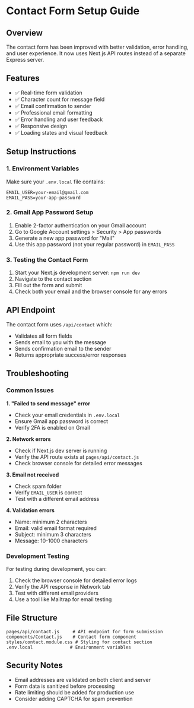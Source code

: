 # Contact Form Setup Guide

## Overview

The contact form has been improved with better validation, error handling, and user experience. It now uses Next.js API routes instead of a separate Express server.

## Features

- ✅ Real-time form validation
- ✅ Character count for message field
- ✅ Email confirmation to sender
- ✅ Professional email formatting
- ✅ Error handling and user feedback
- ✅ Responsive design
- ✅ Loading states and visual feedback

## Setup Instructions

### 1. Environment Variables

Make sure your `.env.local` file contains:

```
EMAIL_USER=your-email@gmail.com
EMAIL_PASS=your-app-password
```

### 2. Gmail App Password Setup

1. Enable 2-factor authentication on your Gmail account
2. Go to Google Account settings > Security > App passwords
3. Generate a new app password for "Mail"
4. Use this app password (not your regular password) in `EMAIL_PASS`

### 3. Testing the Contact Form

1. Start your Next.js development server: `npm run dev`
2. Navigate to the contact section
3. Fill out the form and submit
4. Check both your email and the browser console for any errors

## API Endpoint

The contact form uses `/api/contact` which:

- Validates all form fields
- Sends email to you with the message
- Sends confirmation email to the sender
- Returns appropriate success/error responses

## Troubleshooting

### Common Issues

**1. "Failed to send message" error**

- Check your email credentials in `.env.local`
- Ensure Gmail app password is correct
- Verify 2FA is enabled on Gmail

**2. Network errors**

- Check if Next.js dev server is running
- Verify the API route exists at `pages/api/contact.js`
- Check browser console for detailed error messages

**3. Email not received**

- Check spam folder
- Verify `EMAIL_USER` is correct
- Test with a different email address

**4. Validation errors**

- Name: minimum 2 characters
- Email: valid email format required
- Subject: minimum 3 characters
- Message: 10-1000 characters

### Development Testing

For testing during development, you can:

1. Check the browser console for detailed error logs
2. Verify the API response in Network tab
3. Test with different email providers
4. Use a tool like Mailtrap for email testing

## File Structure

```
pages/api/contact.js     # API endpoint for form submission
components/Contact.js    # Contact form component
styles/contact.module.css # Styling for contact section
.env.local              # Environment variables
```

## Security Notes

- Email addresses are validated on both client and server
- Form data is sanitized before processing
- Rate limiting should be added for production use
- Consider adding CAPTCHA for spam prevention
